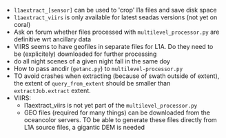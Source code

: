 - `l1aextract_[sensor]` can be used to 'crop' l1a files and save disk space
- `l1aextract_viirs` is only available for latest seadas versions (not yet on coral)
- Ask on forum whether files processed with `multilevel_processor.py` are definitive wrt ancillary data
- VIIRS seems to have geofiles in separate files for L1A. Do they need to be (explicitely) downloaded for further processing
- do all night scenes of a given night fall in the same doy
- How to pass ancdir (`getanc.py`) to `multilevel-processor.py`
- TO avoid crashes when extracting (because of swath outside of extent), the extent of `query_from_extent` should be smaller than `extractJob.extract` extent.
- VIIRS:
    - l1aextract_viirs is not yet part of the `multilevel_processor.py`
    - GEO files (required for many things) can be downloaded from the oceancolor servers. TO be able to generate these files directly from L1A source files, a gigantic DEM is needed